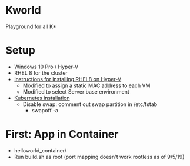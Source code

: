 # Kworld
Playground for all K*

# Setup
- Windows 10 Pro / Hyper-V
- RHEL 8 for the cluster
- [Instructions for installing RHEL8 on Hyper-V][1]
  - Modified to assign a static MAC address to each VM
  - Modified to select Server base environment
- [Kubernetes installation][2]
  - Disable swap: comment out swap partition in /etc/fstab
    - swapoff -a

# First: App in Container
- helloworld_container/
- Run build.sh as root (port mapping doesn't work rootless as of 9/5/19)

[1]: https://developers.redhat.com/rhel8/install-rhel8-hyperv/
[2]: https://kubernetes.io/docs/setup/production-environment/tools/kubeadm/install-kubeadm/
